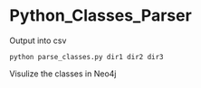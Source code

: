 # Python_Classes_Parser

Output into csv

```
python parse_classes.py dir1 dir2 dir3
```
Visulize the classes in Neo4j
